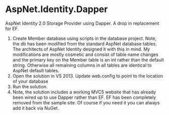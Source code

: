 AspNet.Identity.Dapper
======================

AspNet Identity 2.0 Storage Provider using Dapper. A drop in replacement for EF.

1. Create Member database using scripts in the database project. Note, the db has been modified from the standard AspNet database tables. The architects of AspNet Identity designed it with this in mind. My modifications are mostly cosmetic and consist of table name changes and the primary key on the Member table is an int rather than the default string. Otherwise all remaining columns in all tables are identical to AspNet default tables.
2. Open the solution in VS 2013. Update web.config to point to the location of your database
3. Run the solution.
4. Note, the solution includes a working MVC5 website that has already been wired up to use Dapper rather than EF. EF has been completely removed from the sample site. Of course if you need it you can always add it back via NuGet.

